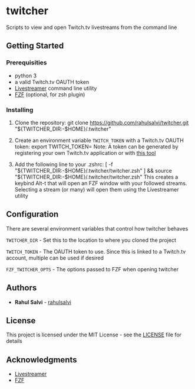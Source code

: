 # twitcher

Scripts to view and open Twitch.tv livestreams from the command line

## Getting Started

### Prerequisities

* python 3
* a valid Twitch.tv OAUTH token
* [Livestreamer](http://docs.livestreamer.io) command line utility
* [FZF](https://github.com/junegunn/fzf) (optional, for zsh plugin)

### Installing

1. Clone the repository:
    git clone https://github.com/rahulsalvi/twitcher.git "${TWITCHER_DIR:-$HOME}/.twitcher"

2. Create an environment variable ```TWITCH_TOKEN``` with a Twitch.tv OAUTH token:
    export TWITCH_TOKEN=<your token>
Note: A token can be generated by registering your own Twitch.tv application or with [this tool](http://www.twitchapps.com/tmi/)

3. Add the following line to your .zshrc:
    [ -f "${TWITCHER_DIR:-$HOME}/.twitcher/twitcher.zsh" ] && source "${TWITCHER_DIR:-$HOME}/.twitcher/twitcher.zsh"
This creates a keybind Alt-t that will open an FZF window with your followed streams. Selecting a stream (or many) will open them using the Livestreamer utility

## Configuration

There are several environment variables that control how twitcher behaves

```TWITCHER_DIR``` - Set this to the location to where you cloned the project

```TWITCH_TOKEN``` - The OAUTH token to use. Since this is linked to a Twitch.tv account, multiple can be used if desired

```FZF_TWITCHER_OPTS``` - The options passed to FZF when opening twitcher

## Authors

* **Rahul Salvi** - [rahulsalvi](https://github.com/rahulsalvi)

## License

This project is licensed under the MIT License - see the [LICENSE](LICENSE) file for details

## Acknowledgments

* [Livestreamer](http://docs.livestreamer.io)
* [FZF](https://github.com/junegunn/fzf)
